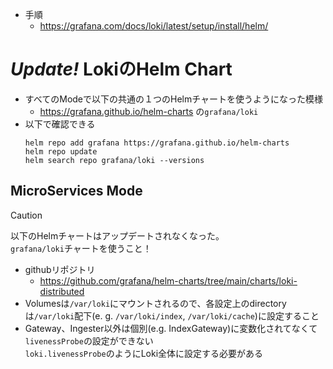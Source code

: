 - 手順
  - https://grafana.com/docs/loki/latest/setup/install/helm/

# *Update!* LokiのHelm Chart
- すべてのModeで以下の共通の１つのHelmチャートを使うようになった模様
  - https://grafana.github.io/helm-charts の`grafana/loki`
- 以下で確認できる  
  ```shell
  helm repo add grafana https://grafana.github.io/helm-charts
  helm repo update
  helm search repo grafana/loki --versions
  ```

## MicroServices Mode
> [!CAUTION]
> 以下のHelmチャートはアップデートされなくなった。  
> `grafana/loki`チャートを使うこと！
- githubリポジトリ
  - https://github.com/grafana/helm-charts/tree/main/charts/loki-distributed
- Volumesは`/var/loki`にマウントされるので、各設定上のdirectoryは`/var/loki`配下(e. g. `/var/loki/index`, `/var/loki/cache`)に設定すること
- Gateway、Ingester以外は個別(e.g. IndexGateway)に変数化されてなくて`livenessProbe`の設定ができない  
  `loki.livenessProbe`のようにLoki全体に設定する必要がある